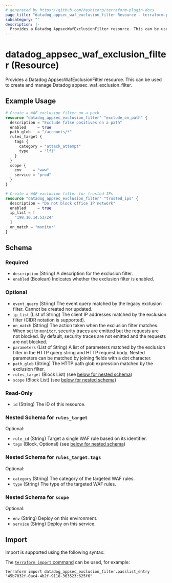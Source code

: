 ```yaml
---
# generated by https://github.com/hashicorp/terraform-plugin-docs
page_title: "datadog_appsec_waf_exclusion_filter Resource - terraform-provider-datadog"
subcategory: ""
description: |-
  Provides a Datadog AppsecWafExclusionFilter resource. This can be used to create and manage Datadog appsec_waf_exclusion_filter.
---
```


# datadog_appsec_waf_exclusion_filter (Resource)

Provides a Datadog AppsecWafExclusionFilter resource. This can be used to create and manage Datadog appsec_waf_exclusion_filter.

## Example Usage

```terraform
# Create a WAF exclusion filter on a path
resource "datadog_appsec_exclusion_filter" "exclude_on_path" {
  description = "Exclude false positives on a path"
  enabled     = true
  path_glob   = "/accounts/*"
  rules_target {
    tags {
      category = "attack_attempt"
      type     = "lfi"
    }
  }
  scope {
    env     = "www"
    service = "prod"
  }
}

# Create a WAF exclusion filter for trusted IPs
resource "datadog_appsec_exclusion_filter" "trusted_ips" {
  description = "Do not block office IP network"
  enabled     = true
  ip_list = [
    "198.10.14.53/24"
  ]
  on_match = "monitor"
}
```

<!-- schema generated by tfplugindocs -->
## Schema

### Required

- `description` (String) A description for the exclusion filter.
- `enabled` (Boolean) Indicates whether the exclusion filter is enabled.

### Optional

- `event_query` (String) The event query matched by the legacy exclusion filter. Cannot be created nor updated.
- `ip_list` (List of String) The client IP addresses matched by the exclusion filter (CIDR notation is supported).
- `on_match` (String) The action taken when the exclusion filter matches. When set to `monitor`, security traces are emitted but the requests are not blocked. By default, security traces are not emitted and the requests are not blocked.
- `parameters` (List of String) A list of parameters matched by the exclusion filter in the HTTP query string and HTTP request body. Nested parameters can be matched by joining fields with a dot character.
- `path_glob` (String) The HTTP path glob expression matched by the exclusion filter.
- `rules_target` (Block List) (see [below for nested schema](#nestedblock--rules_target))
- `scope` (Block List) (see [below for nested schema](#nestedblock--scope))

### Read-Only

- `id` (String) The ID of this resource.

<a id="nestedblock--rules_target"></a>
### Nested Schema for `rules_target`

Optional:

- `rule_id` (String) Target a single WAF rule based on its identifier.
- `tags` (Block, Optional) (see [below for nested schema](#nestedblock--rules_target--tags))

<a id="nestedblock--rules_target--tags"></a>
### Nested Schema for `rules_target.tags`

Optional:

- `category` (String) The category of the targeted WAF rules.
- `type` (String) The type of the targeted WAF rules.



<a id="nestedblock--scope"></a>
### Nested Schema for `scope`

Optional:

- `env` (String) Deploy on this environment.
- `service` (String) Deploy on this service.

## Import

Import is supported using the following syntax:

The [`terraform import` command](https://developer.hashicorp.com/terraform/cli/commands/import) can be used, for example:

```shell
terraform import datadog_appsec_exclusion_filter.passlist_entry "45b7032f-0ac4-4b2f-9118-363523c625f6"
```
